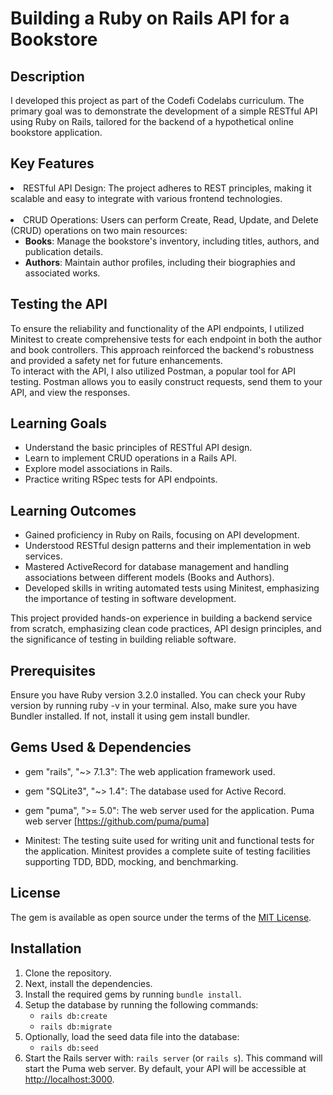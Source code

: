 
# Building a Ruby on Rails API for a Bookstore

## Description

I developed this project as part of the Codefi Codelabs curriculum. The primary goal was to demonstrate the development of a simple RESTful API using Ruby on Rails, tailored for the backend of a hypothetical online bookstore application.

## Key Features

<li>RESTful API Design: The project adheres to REST principles, making it scalable and easy to integrate with various frontend technologies.</li> <br>
<li> CRUD Operations: Users can perform Create, Read, Update, and Delete (CRUD) operations on two main resources:
    <ul>
      <li><strong>Books</strong>: Manage the bookstore's inventory, including titles, authors, and publication details.</li>
      <li><strong>Authors</strong>: Maintain author profiles, including their biographies and associated works.</li>
    </ul>
  </li>

## Testing the API

To ensure the reliability and functionality of the API endpoints, I utilized Minitest to create comprehensive tests for each endpoint in both the author and book controllers. This approach reinforced the backend's robustness and provided a safety net for future enhancements.
<br>
To interact with the API, I also utilized Postman, a popular tool for API testing. Postman allows you to easily construct requests, send them to your API, and view the responses.

## Learning Goals

<ul>
  <li>Understand the basic principles of RESTful API design.</li>
  <li>Learn to implement CRUD operations in a Rails API.</li>
  <li>Explore model associations in Rails.</li>
  <li>Practice writing RSpec tests for API endpoints.</li>
</ul>

## Learning Outcomes

<ul>
  <li>Gained proficiency in Ruby on Rails, focusing on API development.</li>
  <li>Understood RESTful design patterns and their implementation in web services.</li>
  <li>Mastered ActiveRecord for database management and handling associations between different models (Books and Authors).</li>
  <li>Developed skills in writing automated tests using Minitest, emphasizing the importance of testing in software development.</li>
</ul>

<p>This project provided hands-on experience in building a backend service from scratch, emphasizing clean code practices, API design principles, and the significance of testing in building reliable software.</p>

## Prerequisites

Ensure you have Ruby version 3.2.0 installed. You can check your Ruby version by running ruby -v in your terminal. Also, make sure you have Bundler installed. If not, install it using gem install bundler.

## Gems Used & Dependencies

* gem "rails", "~> 7.1.3": The web application framework used.

* gem "SQLite3", "~> 1.4": The database used for Active Record.

* gem "puma", ">= 5.0": The web server used for the application.
Puma web server [https://github.com/puma/puma]

* Minitest: The testing suite used for writing unit and functional tests for the application. Minitest provides a complete suite of testing facilities supporting TDD, BDD, mocking, and benchmarking.

## License

The gem is available as open source under the terms of the [MIT License](https://opensource.org/licenses/MIT).

## Installation

<ol>
  <li>Clone the repository.</li>
  <li>Next, install the dependencies.</li>
  <li>Install the required gems by running <code>bundle install</code>.</li>
  <li>
    Setup the database by running the following commands:
    <ul>
      <li><code>rails db:create</code></li>
      <li><code>rails db:migrate</code></li>
    </ul>
  </li>
  <li>
    Optionally, load the seed data file into the database:
    <ul>
      <li><code>rails db:seed</code></li>
    </ul>
  </li>
  <li>Start the Rails server with: <code>rails server</code> (or <code>rails s</code>). This command will start the Puma web server. By default, your API will be accessible at <a href="http://localhost:3000">http://localhost:3000</a>.</li>
</ol>







